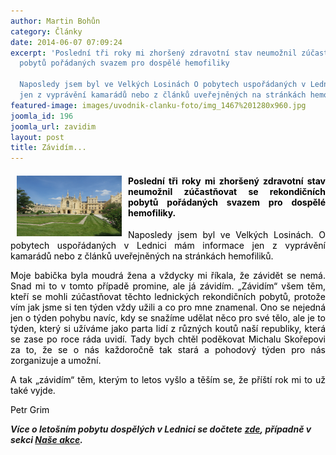 ```yaml
---
author: Martin Bohůn
category: Články
date: 2014-06-07 07:09:24
excerpt: 'Poslední tři roky mi zhoršený zdravotní stav neumožnil zúčastňovat se rekondičních
  pobytů pořádaných svazem pro dospělé hemofiliky

  Naposledy jsem byl ve Velkých Losinách O pobytech uspořádaných v Lednici mám informace
  jen z vyprávění kamarádů nebo z článků uveřejněných na stránkách hemofiliků'
featured-image: images/uvodnik-clanku-foto/img_1467%201280x960.jpg
joomla_id: 196
joomla_url: zavidim
layout: post
title: Závidím...
---
```


<h4 style="text-align: justify;"><img src="images/uvodnik-clanku-foto/img_1467%201280x960.jpg" border="0" width="168" height="97" style="float: left; margin-left: 10px; margin-right: 10px;" /><span style="color: #000000;">Poslední tři roky mi zhoršený zdravotní stav neumožnil zúčastňovat se rekondičních pobytů pořádaných svazem pro dospělé hemofiliky.</span></h4>
<p style="text-align: justify;"><span style="color: #000000;">Naposledy jsem byl ve Velkých Losinách. O pobytech uspořádaných v Lednici mám informace jen z vyprávění kamarádů nebo z článků uveřejněných na stránkách hemofiliků.</span></p>

<p style="text-align: justify;"><span style="color: #000000;">Moje babička byla moudrá žena a vždycky mi říkala, že závidět se nemá. Snad mi to v tomto případě promine, ale já závidím. „Závidím“ všem těm, kteří se mohli zúčastňovat těchto lednických rekondičních pobytů, protože vím jak jsme si ten týden vždy užili a co pro mne znamenal. Ono se nejedná jen o týden pohybu navíc, kdy se snažíme udělat něco pro své tělo, ale je to týden, který si užíváme jako parta lidí z různých koutů naší republiky, která se zase po roce ráda uvidí. Tady bych chtěl poděkovat Michalu Skořepovi za to, že se o nás každoročně tak stará a pohodový týden pro nás zorganizuje a umožní.</span></p>
<p style="text-align: justify;"><span style="color: #000000;">A tak „závidím“ těm, kterým to letos vyšlo a těším se, že příští rok mi to už také vyjde.</span></p>
<p><span style="color: #000000;">Petr Grim</span></p>
<p><strong><em>Více o letošním pobytu dospělých v Lednici se dočtete</em></strong> <strong><em><a href="index.php/cs/akce-seznam/13-akce2/188-mame-za-sebou-dalsi-lednici" target="_blank" title="Máme za sebou další Lednici">zde</a>,</em> <em>případně v sekci <a href="index.php/cs/akce-seznam" target="_blank" title="Naše akce">Naše akce</a>.</em></strong></p>